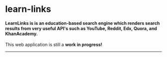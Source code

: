 # learn-links

#### LearnLinks is is an education-based search engine which renders search results from very useful API's such as YouTube, Reddit, Edx, Quora, and KhanAcademy.

This web application is still a **work in progress!** 


___ 
